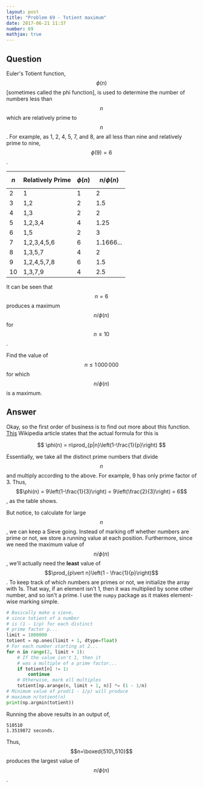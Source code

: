 ```yaml
---
layout: post
title: "Problem 69 - Totient maximum"
date: 2017-06-21 11:37
number: 69
mathjax: true
---
```


## Question

Euler's Totient function, $$\phi(n)$$ [sometimes called the phi function], is used to determine the number of numbers less than $$n$$ which are relatively prime to $$n$$. For example, as 1, 2, 4, 5, 7, and 8, are all less than nine and relatively prime to nine, $$\phi(9)=6$$.

| $$n$$ | Relatively Prime | $$\phi(n)$$ | $$n/\phi(n)$$ |
| ----- | ---------------- | ----------- | ------------- |
| 2     | 1                | 1           | 2             |
| 3     | 1,2              | 2           | 1.5           |
| 4     | 1,3              | 2           | 2             |
| 5     | 1,2,3,4          | 4           | 1.25          |
| 6     | 1,5              | 2           | 3             |
| 7     | 1,2,3,4,5,6      | 6           | 1.1666...     |
| 8     | 1,3,5,7          | 4           | 2             |
| 9     | 1,2,4,5,7,8      | 6           | 1.5           |
| 10    | 1,3,7,9          | 4           | 2.5           |

It can be seen that $$n=6$$ produces a maximum $$n/\phi(n)$$ for $$n\leq 10$$.

Find the value of $$n\leq 1\,000\,000$$ for which $$n/\phi(n)$$ is a maximum.

## Answer

Okay, so the first order of business is to find out more about this function. [This](https://en.wikipedia.org/wiki/Euler's_totient_function) Wikipedia article states that the actual formula for this is


$$
\phi(n) = n\prod_{p|n}\left(1-\frac{1}{p}\right)
$$


Essentially, we take all the distinct prime numbers that divide $$n$$ and multiply according to the above. For example, 9 has only prime factor of 3. Thus, $$\phi(n) = 9\left(1-\frac{1}{3}\right) = 9\left(\frac{2}{3}\right) = 6$$, as the table shows.

But notice, to calculate for large $$n$$, we can keep a Sieve going. Instead of marking off whether numbers are prime or not, we store a running value at each position. Furthermore, since we need the maximum value of $$n/\phi(n)$$, we'll actually need the **least** value of $$\prod_{p\vert n}\left(1 - \frac{1}{p}\right)$$. To keep track of which numbers are primes or not, we initialize the array with 1s. That way, if an element isn't 1, then it was multiplied by some other number, and so isn't a prime. I use the `numpy` package as it makes element-wise marking simple.

```python
# Basically make a sieve,
# since totient of a number
# is (1 - 1/p) for each distinct
# prime factor p...
limit = 1000000
totient = np.ones(limit + 1, dtype=float)
# For each number starting at 2...
for n in range(2, limit + 1):
    # If the value isn't 1, then it
    # was a multiple of a prime factor...
    if totient[n] != 1:
        continue
    # Otherwise, mark ell multiples
    totient[np.arange(n, limit + 1, n)] *= (1 - 1/n)
# Minimum value of prod(1 - 1/p) will produce
# maximum n/totient(n)
print(np.argmin(totient))
```

Running the above results in an output of,

```
510510
1.3519872 seconds.
```

Thus, $$n=\boxed{510\,510}$$ produces the largest value of $$n/\phi(n)$$.